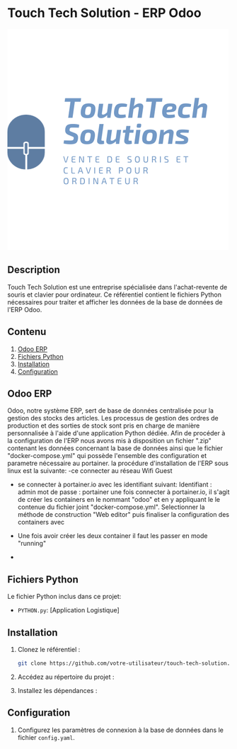 # Touch Tech Solution - ERP Odoo

![Logo Touch Tech Solutions](Logo%20TouchTech%20Solutions.png)

## Description

Touch Tech Solution est une entreprise spécialisée dans l'achat-revente de souris et clavier pour ordinateur. Ce référentiel contient le fichiers Python nécessaires pour traiter et afficher les données de la base de données de l'ERP Odoo.

## Contenu

1. [Odoo ERP](#odoo-erp)
2. [Fichiers Python](#fichiers-python)
3. [Installation](#installation)
4. [Configuration](#configuration)


## Odoo ERP

Odoo, notre système ERP, sert de base de données centralisée pour la gestion des stocks des articles. Les processus de gestion des ordres de production et des sorties de stock sont pris en charge de manière personnalisée à l'aide d'une application Python dédiée.
Afin de procéder à la configuration de l'ERP nous avons mis à disposition un fichier ".zip" contenant les données concernant la base de données ainsi que le fichier "docker-compose.yml" qui possède l'ensemble des configuration et parametre nécessaire au portainer.
la procédure d'installation de l'ERP sous linux est la suivante:
-ce connecter au réseau Wifi Guest
- se connecter à portainer.io avec les identifiant suivant:
  Identifiant : admin
  mot de passe : portainer
une fois connecter à portainer.io, il s'agit de créer les containers en le nommant "odoo" et en y appliquant le le contenue du fichier joint "docker-compose.yml". Selectionner la méthode de construction "Web editor" puis finaliser la configuration des containers avec 

- Une fois avoir créer les deux container il faut les passer en mode "running"
- 


## Fichiers Python

Le fichier Python inclus dans ce projet:
- `PYTHON.py`: [Application Logistique]


## Installation

1. Clonez le référentiel :
    ```bash
    git clone https://github.com/votre-utilisateur/touch-tech-solution.git
    ```

2. Accédez au répertoire du projet :


3. Installez les dépendances :


## Configuration

1. Configurez les paramètres de connexion à la base de données dans le fichier `config.yaml`.


